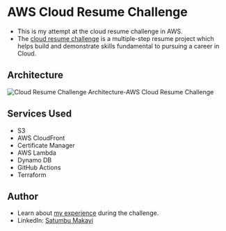 # AWS Cloud Resume Challenge
- This is my attempt at the cloud resume challenge in AWS.
- The [cloud resume challenge](https://cloudresumechallenge.dev/docs/the-challenge/aws/) is a multiple-step resume project which helps build and demonstrate skills fundamental to pursuing a career in Cloud.
## Architecture
![Cloud Resume Challenge Architecture-AWS Cloud Resume Challenge](https://github.com/Satumbu/aws-cloud-resume-challenge/assets/165922808/d192b5d0-5e57-41bb-bc74-fa848fada4c1)

## Services Used
- S3
- AWS CloudFront
- Certificate Manager
- AWS Lambda
- Dynamo DB
- GitHub Actions
- Terraform

## Author
- Learn about [my experience](https://tad.drc.mybluehost.me/home/projects/) during the challenge.
- LinkedIn: [Satumbu Makayi](https://www.linkedin.com/in/satumbu-makayi-b5709125a/)
